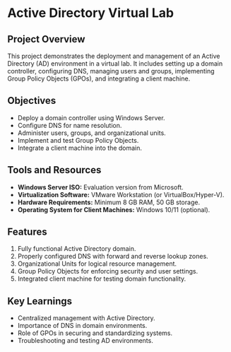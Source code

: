 # Active Directory Virtual Lab

## Project Overview
This project demonstrates the deployment and management of an Active Directory (AD) environment in a virtual lab. It includes setting up a domain controller, configuring DNS, managing users and groups, implementing Group Policy Objects (GPOs), and integrating a client machine.

## Objectives
- Deploy a domain controller using Windows Server.
- Configure DNS for name resolution.
- Administer users, groups, and organizational units.
- Implement and test Group Policy Objects.
- Integrate a client machine into the domain.

## Tools and Resources
- **Windows Server ISO:** Evaluation version from Microsoft.
- **Virtualization Software:** VMware Workstation (or VirtualBox/Hyper-V).
- **Hardware Requirements:** Minimum 8 GB RAM, 50 GB storage.
- **Operating System for Client Machines:** Windows 10/11 (optional).

## Features
1. Fully functional Active Directory domain.
2. Properly configured DNS with forward and reverse lookup zones.
3. Organizational Units for logical resource management.
4. Group Policy Objects for enforcing security and user settings.
5. Integrated client machine for testing domain functionality.

## Key Learnings
- Centralized management with Active Directory.
- Importance of DNS in domain environments.
- Role of GPOs in securing and standardizing systems.
- Troubleshooting and testing AD environments.

